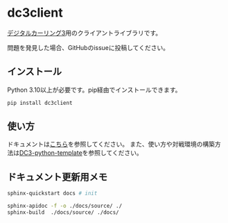 # dc3client

[デジタルカーリング3](https://github.com/digitalcurling/DigitalCurling3/wiki)用のクライアントライブラリです。

問題を発見した場合、GitHubのissueに投稿してください。

## インストール

Python 3.10以上が必要です。pip経由でインストールできます。

```bash
pip install dc3client
```

## 使い方

ドキュメントは[こちら](https://kawamlab.github.io/DC3-python/)を参照してください。
また、使い方や対戦環境の構築方法は[DC3-python-template](https://github.com/kawamlab/DC3-python-template)を参照してください。


## ドキュメント更新用メモ

```sh
sphinx-quickstart docs # init
```
```sh
sphinx-apidoc -f -o ./docs/source/ ./
sphinx-build  ./docs/source/ ./docs/
```